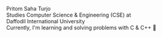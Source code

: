Pritom Saha Turjo
<br>
Studies Computer Science & Engineering (CSE) at
<br>Daffodil International University
<br>Currently, I'm learning and solving problems with C & C++ 🤗
